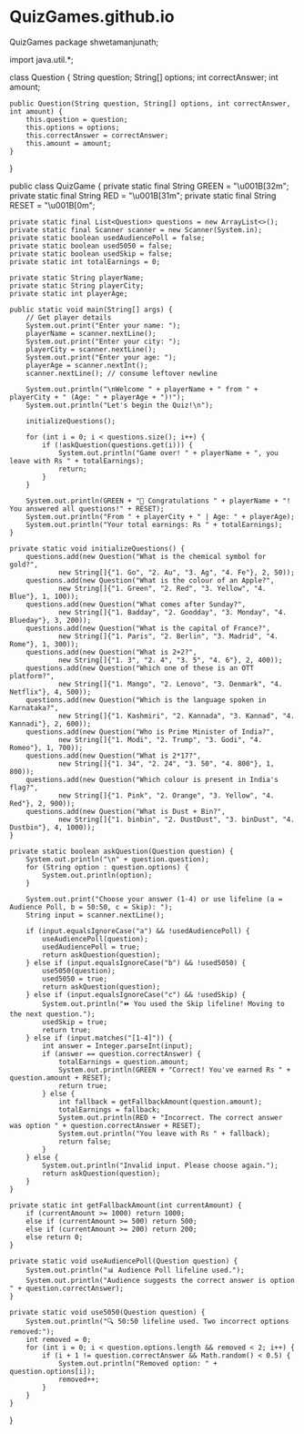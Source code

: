 # QuizGames.github.io
QuizGames
package shwetamanjunath;

import java.util.*;

class Question {
    String question;
    String[] options;
    int correctAnswer;
    int amount;

    public Question(String question, String[] options, int correctAnswer, int amount) {
        this.question = question;
        this.options = options;
        this.correctAnswer = correctAnswer;
        this.amount = amount;
    }
}

public class QuizGame {
    private static final String GREEN = "\u001B[32m";
    private static final String RED = "\u001B[31m";
    private static final String RESET = "\u001B[0m";

    private static final List<Question> questions = new ArrayList<>();
    private static final Scanner scanner = new Scanner(System.in);
    private static boolean usedAudiencePoll = false;
    private static boolean used5050 = false;
    private static boolean usedSkip = false;
    private static int totalEarnings = 0;

    private static String playerName;
    private static String playerCity;
    private static int playerAge;

    public static void main(String[] args) {
        // Get player details
        System.out.print("Enter your name: ");
        playerName = scanner.nextLine();
        System.out.print("Enter your city: ");
        playerCity = scanner.nextLine();
        System.out.print("Enter your age: ");
        playerAge = scanner.nextInt();
        scanner.nextLine(); // consume leftover newline

        System.out.println("\nWelcome " + playerName + " from " + playerCity + " (Age: " + playerAge + ")!");
        System.out.println("Let's begin the Quiz!\n");

        initializeQuestions();

        for (int i = 0; i < questions.size(); i++) {
            if (!askQuestion(questions.get(i))) {
                System.out.println("Game over! " + playerName + ", you leave with Rs " + totalEarnings);
                return;
            }
        }

        System.out.println(GREEN + "🎉 Congratulations " + playerName + "! You answered all questions!" + RESET);
        System.out.println("From " + playerCity + " | Age: " + playerAge);
        System.out.println("Your total earnings: Rs " + totalEarnings);
    }

    private static void initializeQuestions() {
        questions.add(new Question("What is the chemical symbol for gold?",
                new String[]{"1. Go", "2. Au", "3. Ag", "4. Fe"}, 2, 50));
        questions.add(new Question("What is the colour of an Apple?",
                new String[]{"1. Green", "2. Red", "3. Yellow", "4. Blue"}, 1, 100));
        questions.add(new Question("What comes after Sunday?",
                new String[]{"1. Badday", "2. Goodday", "3. Monday", "4. Blueday"}, 3, 200));
        questions.add(new Question("What is the capital of France?",
                new String[]{"1. Paris", "2. Berlin", "3. Madrid", "4. Rome"}, 1, 300));
        questions.add(new Question("What is 2+2?",
                new String[]{"1. 3", "2. 4", "3. 5", "4. 6"}, 2, 400));
        questions.add(new Question("Which one of these is an OTT platform?",
                new String[]{"1. Mango", "2. Lenovo", "3. Denmark", "4. Netflix"}, 4, 500));
        questions.add(new Question("Which is the language spoken in Karnataka?",
                new String[]{"1. Kashmiri", "2. Kannada", "3. Kannad", "4. Kannadi"}, 2, 600));
        questions.add(new Question("Who is Prime Minister of India?",
                new String[]{"1. Modi", "2. Trump", "3. Godi", "4. Romeo"}, 1, 700));
        questions.add(new Question("What is 2*17?",
                new String[]{"1. 34", "2. 24", "3. 50", "4. 800"}, 1, 800));
        questions.add(new Question("Which colour is present in India's flag?",
                new String[]{"1. Pink", "2. Orange", "3. Yellow", "4. Red"}, 2, 900));
        questions.add(new Question("What is Dust + Bin?",
                new String[]{"1. binbin", "2. DustDust", "3. binDust", "4. Dustbin"}, 4, 1000));
    }

    private static boolean askQuestion(Question question) {
        System.out.println("\n" + question.question);
        for (String option : question.options) {
            System.out.println(option);
        }

        System.out.print("Choose your answer (1-4) or use lifeline (a = Audience Poll, b = 50:50, c = Skip): ");
        String input = scanner.nextLine();

        if (input.equalsIgnoreCase("a") && !usedAudiencePoll) {
            useAudiencePoll(question);
            usedAudiencePoll = true;
            return askQuestion(question);
        } else if (input.equalsIgnoreCase("b") && !used5050) {
            use5050(question);
            used5050 = true;
            return askQuestion(question);
        } else if (input.equalsIgnoreCase("c") && !usedSkip) {
            System.out.println("⏩ You used the Skip lifeline! Moving to the next question.");
            usedSkip = true;
            return true;
        } else if (input.matches("[1-4]")) {
            int answer = Integer.parseInt(input);
            if (answer == question.correctAnswer) {
                totalEarnings = question.amount;
                System.out.println(GREEN + "Correct! You've earned Rs " + question.amount + RESET);
                return true;
            } else {
                int fallback = getFallbackAmount(question.amount);
                totalEarnings = fallback;
                System.out.println(RED + "Incorrect. The correct answer was option " + question.correctAnswer + RESET);
                System.out.println("You leave with Rs " + fallback);
                return false;
            }
        } else {
            System.out.println("Invalid input. Please choose again.");
            return askQuestion(question);
        }
    }

    private static int getFallbackAmount(int currentAmount) {
        if (currentAmount >= 1000) return 1000;
        else if (currentAmount >= 500) return 500;
        else if (currentAmount >= 200) return 200;
        else return 0;
    }

    private static void useAudiencePoll(Question question) {
        System.out.println("📊 Audience Poll lifeline used.");
        System.out.println("Audience suggests the correct answer is option " + question.correctAnswer);
    }

    private static void use5050(Question question) {
        System.out.println("🔍 50:50 lifeline used. Two incorrect options removed:");
        int removed = 0;
        for (int i = 0; i < question.options.length && removed < 2; i++) {
            if (i + 1 != question.correctAnswer && Math.random() < 0.5) {
                System.out.println("Removed option: " + question.options[i]);
                removed++;
            }
        }
    }
}
